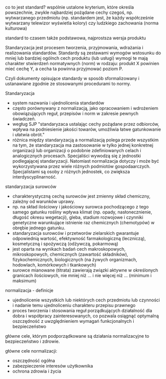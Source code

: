 co to jest standard?
wspólnie ustalone kryterium, które określa powszechnie, zwykle najbardziej pożądane cechy czegoś, np. wytwarzanego przedmiotu (np. standardem jest, że każdy współcześnie wytwarzany telewizor wyświetla kolory) czy ludzkiego zachowania (norma kulturowa)

standard to czasem także podstawowa, najprostsza wersja produktu

Standaryzacja jest procesem tworzenia, przyjmowania, wdrażania i realizowania standardów.
Standardy są zestawami wymogów wstosunku do mniej lub bardziej ogólnch cech produktu (lub usługi)
wymogi te mają charakter stwierdzeń normatywnych (norm) w rodzaju: produkt X powinien mieć cechę Y, a cecha ta powinna przyjmować poziom P.

Czyli dokumenty opisujące standardy w sposób sformalizowany i ustanawiane zgodnie ze stosowanymi procedurami to normy.

Standaryzacja
- system nazwania i ujednolicenia standardów
- często porównywany z normalizacją, jako opracowaniem i wdrożeniem obowiązujących reguł, przepisów i norm w zakresie pewnych świadczeń.
- wegług SJP "standaryzaca ustalając cechy pożądane przez odbiorców, wpływa na podniesienie jakości towarów, umożliwia łatwe gatunkowanie i ułatwia obrót."
- różnica między standaryzacją a normalizacją polega przede wszystkim na tym, że standaryzacja ma zastosowanie w tylko jednej konkretnej organizacji lub organizacji o podobnie zdefiniowanych celach i analogicznych procesach. Specjaliści wywodzą się z jednostki podlegającej standaryzacji. Natomiast normalizacja dotyczy i może być wykorzystywana przez wiele różnych podmiotów gospodaarczych. Specjalistami są osoby z różnych jednostek, co zwiększa interdyscyplinarność.

standaryzacja surowców

- charakterystyczną cechą surowców jest zmienny skład chemiczny, zależny od warunków uprawy.
- np. na skład ilościowy i jakościowy surowca pochodzącego z tego samego gatunku rośliny wpływa klimat (np. opady, nasłonecznienie, długość okresu wegetacji), gleba, stadium rozwojowe i czynniki genetyczne warunkujące istnienie raz chemicznych (chemotypów) w obrębie jednego gatunku.
- standaryzacja surowców i przetworów zielarskich gwarantuje odpowiednią wartość, efektywność farmakologiczną (leczniczą), kosmetyczną i spożywczą (odżywczą, pokarmową)
- jest oparta na wynikach badań cech makroskopowych, mikroskopowych, chemicznych (zawartość składników), fizykochemicznych, biologicznych (na żywych organizmach, hodowlach, komórkowych i tkankowych)
- surowce mianowane (titrata) zawierają związki aktywne w określonych granicach ilościowych, nie mniej niż ... i nie więcej niż ... (minimum i maksimum)

normalizacja - definicje
- ujednolicenie wszystkich lub niektórych cech przedmiotu lub czynności i nadanie temu ujednoliceniu charakteru przepisu prawnego
- proces tworzenia i stosowania reguł porządkujących działalność dla dobra i współpracy zainteresowanych, co pozwala osiągnąć optymalną oszczędność z uwzględnieniem wymagań funkcjonalnych i bezpieczeństwo

główne cele, którym podporządkowane są działania normalizacyjne to bezpieczeństwo i zdrowie.

główne cele normalizacji:
- oszczędność ogółna
- zabezpieczenie interesów użytkownika
- ochrona zdrowia i życia